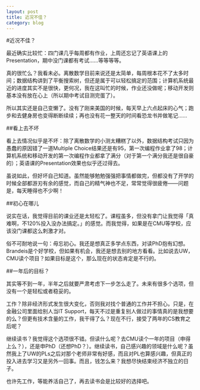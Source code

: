 ```yaml
---
layout: post
title: 近况不佳？
category: blog
---
```

#近况不佳？

最近确实比较忙：四门课几乎每周都有作业，上周还忘记了英语课上的Presentation，期中没门课都有考试……等等等等。

真的很忙么？我看未必。离散数学目前来说还是太简单，每周根本花不了太多时间；数据结构讲到了平衡搜索树，但还是属于可以轻松搞定的范围；计算机系统最近的进度其实不是很快，更何况，我在这叫忙的时候，作业还没做呢；移动开发则基本没有放在心上（所以期中考试目测完蛋了）。

所以其实还是自己变懒了。没有了刚来美国的时候，每天早上六点起床的心气；跑步和去健身房也变得断断续续；再也没有花一整天的时间看恐龙书并做笔记……

##看上去不坏

看上去情况似乎是不坏：除了离散数学的小测太糟糕了以外，数据结构考试只因为愚蠢的原因错了一道Multiple Choice结果还是有95，第一次编程作业拿了98；计算机系统和移动开发的第一次编程作业都拿了满分（对于第一个满分我还是很自豪的）；英语课的Presentation效果也似乎还过得去。

虽说如此，但好坏自己知道。虽然能够勉勉强强把事情都做完，但都没有了开学的时候全部都游刃有余的感觉，而自己的精气神也不足，常常觉得很疲倦——问题是，每天睡得也不少啊！

##初心在哪儿

说实在话，我觉得目前的课业还是太轻松了。课程虽多，但没有拿门让我觉得「真难啊，不120%投入没办法搞定。」的感觉。而我觉得，如果是在CMU等学校，应该没门课都这么刺激才对。

俗不可耐地说一句：毋忘初心。我还是想真正多学点东西，对读PhD抱有幻想。Brandeis是个好学校，但如果有机会，我还是想去别的地方看看。比如说去UW，CMU读个项目？如果目标是这个，那么现在的状态肯定是不行的。

##一年后的目标？

其实等不到一年，半年之后就要严肃考虑下一步怎么走了。未来有很多个选项，但没有一个是轻松或者稳妥的。

工作？除非经济形式发生很大变化，否则我对找个普通的工作并不担心。只是，在金融公司里面给别人当IT Support，每天不过是重复别人做过的事情真的是我想要的么？但更有技术含量的工作，我干得了么？现在不行，接受了两年的CS教育之后呢？

继续读书？我觉得这个选项很不错。但读什么呢？去CMU读个一年的项目（申得上么？），还是申PhD（还想PhD？）。继续读书，自己感兴趣的领域是什么呢？虽然我上了UW的PLs之后对那个老师非常有好感，而且对PL也算感兴趣，但真正的投入进去学习又是另外一回事。而且，钱怎么来？我想尽快结束经济不独立的日子。

也许先工作，等能养活自己了，再去读书会是比较好的选择吧。